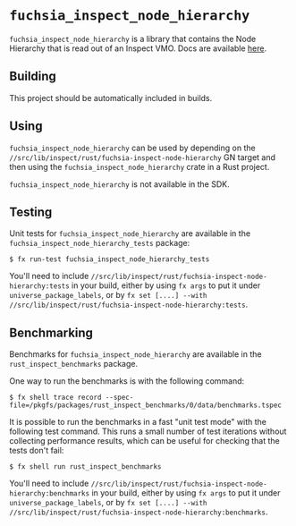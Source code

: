 # `fuchsia_inspect_node_hierarchy`

`fuchsia_inspect_node_hierarchy` is a library that contains the Node Hierarchy that is read out of
an Inspect VMO. Docs are available [here](https://fuchsia.googlesource.com/fuchsia/+/refs/heads/master/docs/development/inspect/vmo-format/README.md).

## Building

This project should be automatically included in builds.

## Using

`fuchsia_inspect_node_hierarchy` can be used by depending on the
`//src/lib/inspect/rust/fuchsia-inspect-node-hierarchy` GN target and then using
the `fuchsia_inspect_node_hierarchy` crate in a Rust project.

`fuchsia_inspect_node_hierarchy` is not available in the SDK.

## Testing

Unit tests for `fuchsia_inspect_node_hierarchy` are available in the
`fuchsia_inspect_node_hierarchy_tests` package:

```
$ fx run-test fuchsia_inspect_node_hierarchy_tests
```

You'll need to include `//src/lib/inspect/rust/fuchsia-inspect-node-hierarchy:tests` in your
build, either by using `fx args` to put it under `universe_package_labels`, or
by `fx set [....] --with //src/lib/inspect/rust/fuchsia-inspect-node-hierarchy:tests`.

## Benchmarking

Benchmarks for `fuchsia_inspect_node_hierarchy` are available in the `rust_inspect_benchmarks`
package.

One way to run the benchmarks is with the following command:

```
$ fx shell trace record --spec-file=/pkgfs/packages/rust_inspect_benchmarks/0/data/benchmarks.tspec
```

It is possible to run the benchmarks in a fast "unit test mode" with
the following test command.  This runs a small number of test
iterations without collecting performance results, which can be useful
for checking that the tests don't fail:

```
$ fx shell run rust_inspect_benchmarks
```

You'll need to include `//src/lib/inspect/rust/fuchsia-inspect-node-hierarchy:benchmarks` in your
build, either by using `fx args` to put it under `universe_package_labels`, or
by `fx set [....] --with //src/lib/inspect/rust/fuchsia-inspect-node-hierarchy:benchmarks`.
